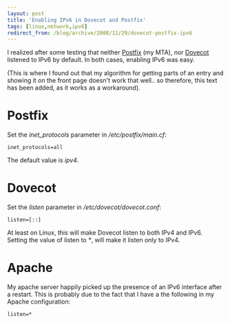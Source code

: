 ```yaml
---
layout: post
title: 'Enabling IPv6 in Dovecot and Postfix'
tags: [linux,network,ipv6]
redirect_from: /blog/archive/2008/11/29/dovecot-postfix-ipv6
---
```


I realized after some testing that neither
[Postfix](http://www.postfix.org) (my MTA), nor
[Dovecot](http://www.dovecot.org) listened to IPv6 by default. In both
cases, enabling IPv6 was easy.

(This is where I found out that my algorithm for getting parts of an
entry and showing it on the front page doesn't work that well.. so
therefore, this text has been added, as it works as a workaround).

Postfix
=======

Set the *inet\_protocols* parameter in */etc/postfix/main.cf*:

    inet_protocols=all

The default value is *ipv4*.

Dovecot
=======

Set the *listen* parameter in */etc/dovecot/dovecot.conf*:

    listen=[::]

At least on Linux, this will make Dovecot listen to both IPv4 and IPv6.
Setting the value of listen to *\**, will make it listen only to IPv4.

Apache
======

My apache server happily picked up the presence of an IPv6 interface
after a restart. This is probably due to the fact that I have a the
following in my Apache configuration:

    listen=*

